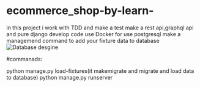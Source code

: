 # ecommerce_shop-by-learn-
in this project i work with TDD and make a test
make a rest api,graphql api and pure django develop code
use Docker for use postgresql
make a managemend command to add your fixture data to database
![Database desgine](http://url/to/img.png)

#commanads:
 
 python manage.py load-fixtures(it makemigrate and migrate and load data to database)
 python manage.py runserver
 
